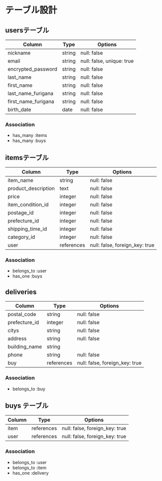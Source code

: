 # テーブル設計

## usersテーブル

| Column              | Type    | Options     |
| ------------------- | ------- | ----------- |
| nickname            | string  | null: false |
| email               | string  | null: false, unique: true |
| encrypted_password  | string  | null: false |
| last_name           | string  | null: false |
| first_name          | string  | null: false |
| last_name_furigana  | string  | null: false |
| first_name_furigana | string  | null: false |
| birth_date          | date    | null: false |

### Association

- has_many :items
- has_many :buys

## itemsテーブル

| Column              | Type       | Options                        |
| ------------------- | ---------- | -----------------------------  |
| item_name           | string     | null: false                    | 
| product_description | text       | null: false                    |
| price               | integer    | null: false                    |
| item_condition_id   | integer    | null: false                    |
| postage_id          | integer    | null: false                    |
| prefecture_id       | integer    | null: false                    |
| shipping_time_id    | integer    | null: false                    |
| category_id         | integer    | null: false                    |
| user                | references | null: false, foreign_key: true |

### Association

- belongs_to :user
- has_one :buys

## deliveries

| Column        | Type       | Options                        |
| ------------- | ---------- | -----------------------------  |
| postal_code   | string     | null: false                    |
| prefecture_id| integer    | null: false                    |
| citys         | string     | null: false                    |
| address       | string     | null: false                    |
| building_name | string     |                                |
| phone         | string     | null: false                    |
| buy           | references | null: false, foreign_key: true |

### Association
- belongs_to :buy


## buys テーブル

| Column        | Type       | Options                        |
| ------------- | ---------- | -----------------------------  |
| item          | references | null: false, foreign_key: true |
| user          | references | null: false, foreign_key: true |

### Association
- belongs_to :user
- belongs_to :item
- has_one :delivery